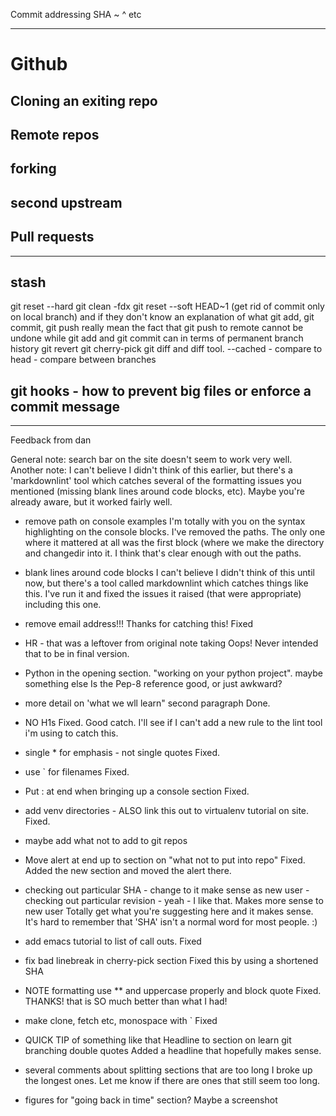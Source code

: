 Commit addressing SHA ~ ^ etc

----------------------------------------------------------

# Github

## Cloning an exiting repo

## Remote repos

## forking

## second upstream

## Pull requests

----------------------------------------------------------

## stash

git reset --hard
git clean -fdx
git reset --soft HEAD~1 (get rid of commit only on local branch)
and if they don't know an explanation of what git add, git commit, git push really mean the fact that git push to remote cannot be undone while git add and git commit can in terms of permanent branch history
git revert
git cherry-pick
git diff and diff tool.  --cached - compare to head - compare between branches

## git hooks - how to prevent big files or enforce a commit message

----------------------------------------------------------

Feedback from dan

General note: search bar on the site doesn't seem to work very well.
Another note: I can't believe I didn't think of this earlier, but there's a 'markdownlint' tool which catches several of the formatting issues you mentioned (missing blank lines around code blocks, etc).  Maybe you're already aware, but it worked fairly well.

* remove path on console examples
   I'm totally with you on the syntax highlighting on the console blocks.  I've removed the
   paths.  The only one where it mattered at all was the first block (where we make the directory
   and changedir into it.  I think that's clear enough with out the paths.

* blank lines around code blocks
   I can't believe I didn't think of this until now, but there's a tool called
   markdownlint which catches things like this.  I've run it and fixed the issues
   it raised (that were appropriate) including this one.

* remove email address!!!
   Thanks for catching this!  Fixed

* HR - that was a leftover from original note taking
   Oops!  Never intended that to be in final version.

* Python in the opening section.  "working on your python project". maybe something else
   Is the Pep-8 reference good, or just awkward?

* more detail on 'what we wll learn" second paragraph
   Done.

* NO H1s
   Fixed.  Good catch.  I'll see if I can't add a new rule to the lint tool i'm using to catch this.

* single * for emphasis - not single quotes
   Fixed.
* use ` for filenames
   Fixed.
* Put : at end when bringing up a console section
   Fixed.
* add venv directories - ALSO link this out to virtualenv tutorial on site.
   Fixed.

* maybe add what not to add to git repos
* Move alert at end up to section on "what not to put into repo"
   Fixed.  Added the new section and moved the alert there.

* checking out particular SHA - change to it make sense as new user - checking out particular revision - yeah - I like that.  Makes more sense to new user
   Totally get what you're suggesting here and it makes sense.  It's hard to remember that 'SHA' isn't a normal word for most people. :)

* add emacs tutorial to list of call outs.
   Fixed

* fix bad linebreak in cherry-pick section
   Fixed this by using a shortened SHA

* NOTE formatting use ** and uppercase properly and block quote
   Fixed.  THANKS!  that is SO much better than what I had!

* make clone, fetch etc, monospace with `
   Fixed

* QUICK TIP of something like that Headline to section on learn git branching double quotes
   Added a headline that hopefully makes sense.

* several comments about splitting sections that are too long
   I broke up the longest ones.  Let me know if there are ones that still seem too long.

* figures for "going back in time" section?  Maybe a screenshot


